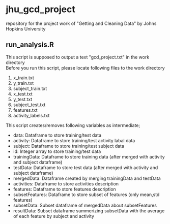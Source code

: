 # jhu_gcd_project
repository for the project work of "Getting and Cleaning Data" by Johns Hopkins University

## run_analysis.R
This script is supposed to output a text "gcd_project.txt" in the work directory  
Before you run this script, please locate following files to the work directory
1. x_train.txt
1. y_train.txt
1. subject_train.txt
1. x_test.txt
1. y_test.txt
1. subject_test.txt
1. features.txt
1. activity_labels.txt

This script creates/removes following variables as intermediate;
* data: Dataframe to store training/test data
* activity: Dataframe to store training/test activity labal data
* subject: Dataframe to store training/test subject data
* id: Integer array to store training/test data
* trainingData: Dataframe to store training data (after merged with activity and subject dataframe)
* testData: Dataframe to store test data (after merged with activity and subject dataframe)
* mergedData: Dataframe created by merging trainingData and testData
* activities: Dataframe to store activities description
* features: Dataframe to store features description
* subsetFeatures: Dataframe to store subset of features (only mean,std features)
* subsetData: Subset dataframe of mergedData about subsetFeatures
* resultData: Subset dataframe summerizing subsetData with the average of each feature by subject and activity
